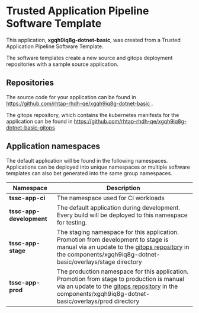 # Trusted Application Pipeline Software Template

This application, **xgqh9iq8g-dotnet-basic**, was created from a Trusted Application Pipeline Software Template.

The software templates create a new source and gitops deployment repositories with a sample source application. 

## Repositories

The source code for your application can be found in [https://github.com/rhtap-rhdh-qe/xgqh9iq8g-dotnet-basic ](https://github.com/rhtap-rhdh-qe/xgqh9iq8g-dotnet-basic ).
 
The gitops repository, which contains the kubernetes manifests for the application can be found in 
[https://github.com/rhtap-rhdh-qe/xgqh9iq8g-dotnet-basic-gitops ](https://github.com/rhtap-rhdh-qe/xgqh9iq8g-dotnet-basic-gitops ) 

## Application namespaces 

The default application will be found in the following namespaces. Applications can be deployed into unique namespaces or multiple software templates can also bet generated into the same group namespaces.  

|  Namespace   |  Description   |  
| -------- | -------- |
| **tssc-app-ci** | The namespace used for CI workloads |
| **tssc-app-development** | The default application during development. Every build will be deployed to this namespace for testing. |
| **tssc-app-stage** | The staging namespace for this application. Promotion from development to stage is manual via an update to the [gitops repository](https://github.com/rhtap-rhdh-qe/xgqh9iq8g-dotnet-basic-gitops ) in the components/xgqh9iq8g-dotnet-basic/overlays/stage directory |
| **tssc-app-prod** | The production namespace for this application. Promotion from stage to production is manual via an update to the [gitops repository](https://github.com/rhtap-rhdh-qe/xgqh9iq8g-dotnet-basic-gitops ) in the components/xgqh9iq8g-dotnet-basic/overlays/prod directory |